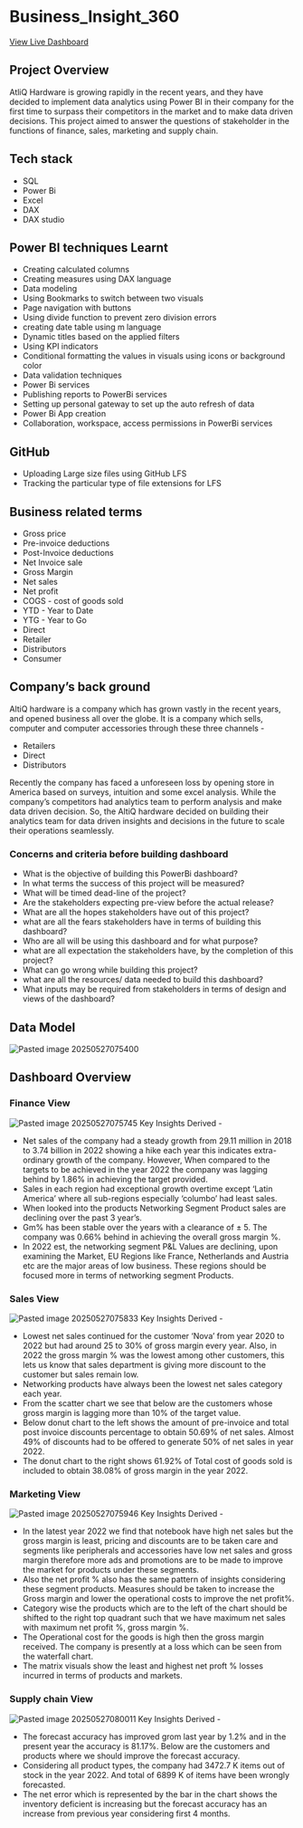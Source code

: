 # Business_Insight_360

[View Live Dashboard](https://app.powerbi.com/view?r=eyJrIjoiOTlhZjkxM2QtNTY1ZC00NTNlLWEwZmEtYTVkZDZlMGJhMjQ3IiwidCI6ImM2ZTU0OWIzLTVmNDUtNDAzMi1hYWU5LWQ0MjQ0ZGM1YjJjNCJ9)

## Project Overview

AtliQ Hardware is growing rapidly in the recent years, and they have decided to implement data analytics using Power BI in their company for the first time to surpass their competitors in the market and to make data driven decisions. This project aimed to answer the questions of stakeholder in the functions of finance, sales, marketing and supply chain.

## Tech stack

- SQL
- Power Bi 
- Excel
- DAX 
- DAX studio

## Power BI techniques Learnt

- Creating calculated columns
- Creating measures using DAX language
- Data modeling
- Using Bookmarks to switch between two visuals
- Page navigation with buttons
- Using divide function to prevent zero division errors
- creating date table using m language
- Dynamic titles based on the applied filters
- Using KPI indicators
- Conditional formatting the values in visuals using icons or background color
- Data validation techniques
- Power Bi services
- Publishing reports to PowerBi services
- Setting up personal gateway to set up the auto refresh of data
- Power Bi App creation
- Collaboration, workspace, access permissions in PowerBi services

## GitHub

- Uploading Large size files using GitHub LFS
- Tracking the particular type of file extensions for LFS

## Business related terms

- Gross price
- Pre-invoice deductions
- Post-Invoice deductions
- Net Invoice sale
- Gross Margin
- Net sales
- Net profit
- COGS - cost of goods sold
- YTD - Year to Date
- YTG - Year to Go
- Direct
- Retailer
- Distributors
- Consumer

## Company’s back ground

AltiQ hardware is a company which has grown vastly in the recent years, and opened business all over the globe. It is a company which sells, computer and computer accessories through these three channels -

- Retailers
- Direct
- Distributors

Recently the company has faced a unforeseen loss by opening store in America based on surveys, intuition and some excel analysis. While the company’s competitors had analytics team to perform analysis and make data driven decision. So, the AltiQ hardware decided on building their analytics team for data driven insights and decisions in the future to scale their operations seamlessly.

### Concerns and criteria before building dashboard

- What is the objective of building this PowerBi dashboard?
- In what terms the success of this project will be measured?
- What will be timed dead-line of the project?
- Are the stakeholders expecting pre-view before the actual release?
- What are all the hopes stakeholders have out of this project?
- what are all the fears stakeholders have in terms of building this dashboard?
- Who are all will be using this dashboard and for what purpose?
- what are all expectation the stakeholders have, by the completion of this project?
- What can go wrong while building this project?
- what are all the resources/ data needed to build this dashboard?
- What inputs may be required from stakeholders in terms of design and views of the dashboard?

## Data Model

![Pasted image 20250527075400](https://github.com/user-attachments/assets/24ebca79-3786-40aa-87d3-ffd3c1289bca)

## Dashboard Overview

### Finance View

![Pasted image 20250527075745](https://github.com/user-attachments/assets/a08caecd-ae9c-467b-93a5-f5498f4dd152)
Key Insights Derived -
- Net sales of the company had a steady growth from 29.11 million in 2018 to 3.74 billion in 2022 showing a hike each year this indicates extra-ordinary growth of the company. However, When compared to the targets to be achieved in the year 2022 the company was lagging behind by 1.86% in achieving the target provided.
- Sales in each region had exceptional growth overtime except ‘Latin America’ where all sub-regions especially ‘columbo’ had least sales.
- When looked into the products Networking Segment Product sales are declining over the past 3 year’s.
- Gm% has been stable over the years with a clearance of ± 5. The company was 0.66% behind in achieving the overall gross margin %.
- In 2022 est, the networking segment P&L Values are declining, upon examining the Market, EU Regions like France, Netherlands and Austria etc are the major areas of low business. These regions should be focused more in terms of networking segment Products.

### Sales View

![Pasted image 20250527075833](https://github.com/user-attachments/assets/d970ed09-bf45-4f82-9498-bd791fbdcfa5)
Key Insights Derived -
- Lowest net sales continued for the customer ‘Nova’ from year 2020 to 2022 but had around 25 to 30% of gross margin every year. Also, in 2022 the gross margin % was the lowest among other customers, this lets us know that sales department is giving more discount to the customer but sales remain low.
- Networking products have always been the lowest net sales category each year.
- From the scatter chart we see that below are the customers whose gross margin is lagging more than 10% of the target value.
- Below donut chart to the left shows the amount of pre-invoice and total post invoice discounts percentage to obtain 50.69% of net sales. Almost 49% of discounts had to be offered to generate 50% of net sales in year 2022.
- The donut chart to the right shows 61.92% of Total cost of goods sold is included to obtain 38.08% of gross margin in the year 2022.

### Marketing View

![Pasted image 20250527075946](https://github.com/user-attachments/assets/7a5f5754-4d38-4145-b011-252e29a33dd9)
Key Insights Derived -
- In the latest year 2022 we find that notebook have high net sales but the gross margin is least, pricing and discounts are to be taken care and segments like peripherals and accessories have low net sales and gross margin therefore more ads and promotions are to be made to improve the market for products under these segments.
- Also the net profit % also has the same pattern of insights considering these segment products. Measures should be taken to increase the Gross margin and lower the operational costs to improve the net profit%.
- Category wise the products which are to the left of the chart should be shifted to the right top quadrant such that we have maximum net sales with maximum net profit %, gross margin %.
- The Operational cost for the goods is high then the gross margin received. The company is presently at a loss which can be seen from the waterfall chart.
- The matrix visuals show the least and highest net proft % losses incurred in terms of products and markets.
  
### Supply chain View

![Pasted image 20250527080011](https://github.com/user-attachments/assets/de41a13f-e331-4499-b1df-9483622827d3)
Key Insights Derived -
- The forecast accuracy has improved grom last year by 1.2% and in the present year the accuracy is 81.17%. Below are the customers and products where we should improve the forecast accuracy.
- Considering all product types, the company had 3472.7 K items out of stock in the year 2022. And total of 6899 K of items have been wrongly forecasted.
- The net error which is represented by the bar in the chart shows the inventory deficient is increasing but the forecast accuracy has an increase from previous year considering first 4 months.
